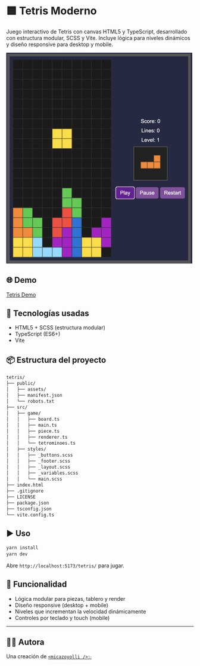 # 🟦 Tetris Moderno

Juego interactivo de Tetris con canvas HTML5 y TypeScript, desarrollado con estructura modular, SCSS y Vite. Incluye lógica para niveles dinámicos y diseño responsive para desktop y mobile.

<img alt="Tetris" src="https://github.com/micazoyolli/tetris/blob/master/public/assets/screenshot.png" width="500" />

## 🌐 Demo

[Tetris Demo](https://micazoyolli.github.io/tetris/)

## 🚀 Tecnologías usadas

- HTML5 + SCSS (estructura modular)
- TypeScript (ES6+)
- Vite

## 📦 Estructura del proyecto

```
tetris/
├── public/
│   ├── assets/
│   ├── manifest.json
│   └── robots.txt
├── src/
│   ├── game/
│   │   ├── board.ts
│   │   ├── main.ts
│   │   ├── piece.ts
│   │   ├── renderer.ts
│   │   └── tetrominoes.ts
│   ├── styles/
│   │   ├── _buttons.scss
│   │   ├── _footer.scss
│   │   ├── _layout.scss
│   │   ├── _variables.scss
│   │   └── main.scss
├── index.html
├── .gitignore
├── LICENSE
├── package.json
├── tsconfig.json
└── vite.config.ts
```

## ▶️ Uso

```bash
yarn install
yarn dev
```

Abre `http://localhost:5173/tetris/` para jugar.

## 🧠 Funcionalidad

- Lógica modular para piezas, tablero y render
- Diseño responsive (desktop + mobile)
- Niveles que incrementan la velocidad dinámicamente
- Controles por teclado y touch (mobile)

---

## 👩‍💻 Autora

Una creación de [`<micazoyolli />✨`](https://nadia.dev)
